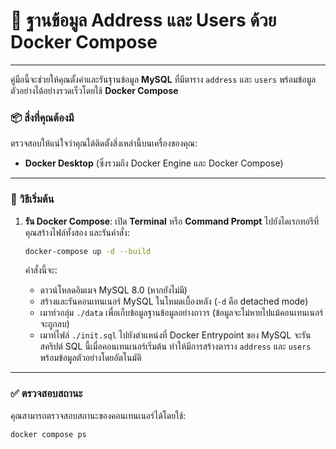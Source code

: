 # 🚀 ฐานข้อมูล Address และ Users ด้วย Docker Compose

---

คู่มือนี้จะช่วยให้คุณตั้งค่าและรันฐานข้อมูล **MySQL** ที่มีตาราง `address` และ `users` พร้อมข้อมูลตัวอย่างได้อย่างรวดเร็วโดยใช้ **Docker Compose**

### 📦 สิ่งที่คุณต้องมี

ตรวจสอบให้แน่ใจว่าคุณได้ติดตั้งสิ่งเหล่านี้บนเครื่องของคุณ:

- **Docker Desktop** (ซึ่งรวมถึง Docker Engine และ Docker Compose)

---

### 🚀 วิธีเริ่มต้น

1.  **รัน Docker Compose**:
    เปิด **Terminal** หรือ **Command Prompt** ไปยังไดเรกทอรีที่คุณสร้างไฟล์ทั้งสอง และรันคำสั่ง:

    ```bash
    docker-compose up -d --build
    ```

    คำสั่งนี้จะ:

    - ดาวน์โหลดอิมเมจ MySQL 8.0 (หากยังไม่มี)
    - สร้างและรันคอนเทนเนอร์ MySQL ในโหมดเบื้องหลัง (`-d` คือ detached mode)
    - เมาท์วอลุ่ม `./data` เพื่อเก็บข้อมูลฐานข้อมูลอย่างถาวร (ข้อมูลจะไม่หายไปแม้คอนเทนเนอร์จะถูกลบ)
    - เมาท์ไฟล์ `./init.sql` ไปยังตำแหน่งที่ Docker Entrypoint ของ MySQL จะรันสคริปต์ SQL นี้เมื่อคอนเทนเนอร์เริ่มต้น ทำให้มีการสร้างตาราง `address` และ `users` พร้อมข้อมูลตัวอย่างโดยอัตโนมัติ

---

### ✅ ตรวจสอบสถานะ

คุณสามารถตรวจสอบสถานะของคอนเทนเนอร์ได้โดยใช้:

```bash
docker compose ps
```
